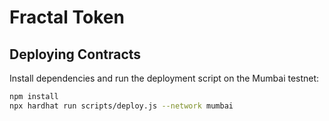 # Fractal Token

## Deploying Contracts

Install dependencies and run the deployment script on the Mumbai testnet:

```bash
npm install
npx hardhat run scripts/deploy.js --network mumbai
```
